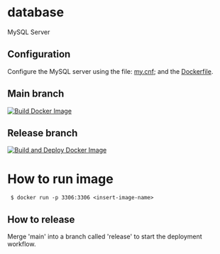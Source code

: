 # database
MySQL Server

## Configuration

Configure the MySQL server using the file: [my.cnf](https://github.com/team3dat3/mysql/blob/main/my.cnf); and the [Dockerfile](https://github.com/team3dat3/mysql/blob/main/Dockerfile).

## Main branch
[![Build Docker Image](https://github.com/team3dat3/mysql/actions/workflows/main.yml/badge.svg)](https://github.com/team3dat3/mysql/actions/workflows/main.yml)

## Release branch
[![Build and Deploy Docker Image](https://github.com/team3dat3/database/actions/workflows/deploy.yml/badge.svg)](https://github.com/team3dat3/database/actions/workflows/deploy.yml)

# How to run image
```
 $ docker run -p 3306:3306 <insert-image-name>
```

## How to release
Merge 'main' into a branch called 'release' to start the deployment workflow.
